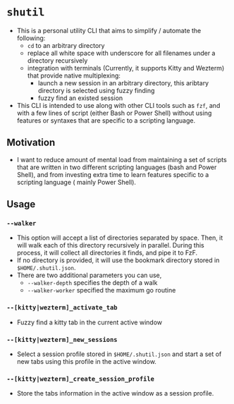 # `shutil`

- This is a personal utility CLI that aims to simplify / automate the following:
    - `cd` to an arbitrary directory
    - replace all white space with underscore for all filenames under a directory
    recursively
    - integration with terminals (Currently, it supports Kitty and Wezterm) that
    provide native multiplexing:
        - launch a new session in an arbitrary directory, this aribtary directory
        is selected using fuzzy finding
        - fuzzy find an existed session
- This CLI is intended to use along with other CLI tools such as `fzf`, and with 
a few lines of script (either Bash or Power Shell) without using features or 
syntaxes that are specific to a scripting language.

## Motivation

- I want to reduce amount of mental load from maintaining a set of scripts that 
are written in two different scripting languages (bash and Power Shell), and 
from investing extra time to learn features specific to a scripting language (
mainly Power Shell).

## Usage

### `--walker`

- This option will accept a list of directories separated by space. Then, it
will walk each of this directory recursively in parallel. During this process,
it will collect all directories it finds, and pipe it to FzF.
- If no directory is provided, it will use the bookmark directory stored in
`$HOME/.shutil.json`.
- There are two additional parameters you can use,
    - `--walker-depth` specifies the depth of a walk
    - `--walker-worker` specified the maximum go routine

### `--[kitty|wezterm]_activate_tab`

- Fuzzy find a kitty tab in the current active window

### `--[kitty|wezterm]_new_sessions`

- Select a session profile stored in `$HOME/.shutil.json` and start a set of 
new tabs using this profile in the active window.

### `--[kitty|wezterm]_create_session_profile`

- Store the tabs information in the active window as a session profile.
